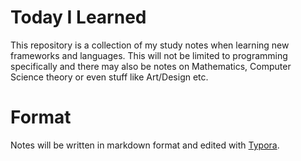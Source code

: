 # Today I Learned

This repository is a collection of my study notes when learning new frameworks and languages. This will not be limited to programming specifically and there may also be notes on Mathematics, Computer Science theory or even stuff like Art/Design etc.



# Format

Notes will be written in markdown format and edited with [Typora](https://typora.io/).
